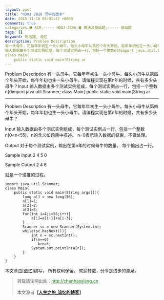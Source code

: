 ```yaml
---
layout: post
title: "HDOJ 2018 母牛的故事"
date: 2015-11-16 05:01:47 +0800
comments: true
categories:❶ ACM,----- HDOJ-JAVA,❺ 算法及基础题,----- 基础题
tags: []
keyword: 陈浩翔, 谙忆
description: Problem Description 
有一头母牛，它每年年初生一头小母牛。每头小母牛从第四个年头开始，每年年初也生一头小母牛。请编程实现在第n年的时候，共有多少头母牛？Input 
输入数据由多个测试实例组成，每个测试实例占一行，包括一个整数n(0import java.util.Scanner;
class Main{
    public static void main(String ar 
---
```



Problem Description 
有一头母牛，它每年年初生一头小母牛。每头小母牛从第四个年头开始，每年年初也生一头小母牛。请编程实现在第n年的时候，共有多少头母牛？Input 
输入数据由多个测试实例组成，每个测试实例占一行，包括一个整数n(0import java.util.Scanner;
class Main{
    public static void main(String ar
<!-- more -->
----------

Problem Description
有一头母牛，它每年年初生一头小母牛。每头小母牛从第四个年头开始，每年年初也生一头小母牛。请编程实现在第n年的时候，共有多少头母牛？
 

Input
输入数据由多个测试实例组成，每个测试实例占一行，包括一个整数n(0<n<55)，n的含义如题目中描述。
n=0表示输入数据的结束，不做处理。
 

Output
对于每个测试实例，输出在第n年的时候母牛的数量。
每个输出占一行。
 

Sample Input
2
4
5
0
 

Sample Output
2
4
6
 
就是一个递推的过程。
```
import java.util.Scanner;
class Main{
	public static void main(String args[]){
		long a[] = new long[56];
		a[1]=1;
		a[2]=2;
		a[3]=3;
		for(int i=4;i<56;i++){
			a[i]=a[i-1]+a[i-3];
		}
		Scanner sc = new Scanner(System.in);
		while(sc.hasNext()){
			int n = sc.nextInt();
			if(n==0)
			   break;
			System.out.println(a[n]);
		}
	}
}
```

本文章由<a href="http://chenhaoxiang.cn/">[谙忆]</a>编写， 所有权利保留。 
欢迎转载，分享是进步的源泉。
<blockquote cite='陈浩翔'>
<p background-color='#D3D3D3'>转载请注明出处：<a href='http://chenhaoxiang.cn'><font color="green">http://chenhaoxiang.cn</font></a><br><br>
本文源自<strong>【<a href='http://chenhaoxiang.cn' target='_blank'>人生之旅_谙忆的博客</a>】</strong></p>
</blockquote>
